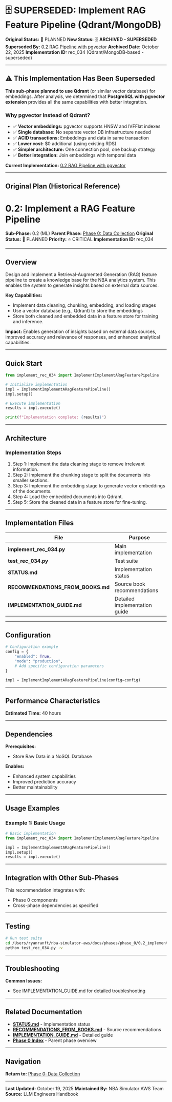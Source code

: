 # 🗄️ SUPERSEDED: Implement RAG Feature Pipeline (Qdrant/MongoDB)

**Original Status:** 🔵 PLANNED
**New Status:** 🗄️ **ARCHIVED - SUPERSEDED**
**Superseded By:** [0.2 RAG Pipeline with pgvector](../../0.2_rag_pipeline_pgvector/README.md)
**Archived Date:** October 22, 2025
**Implementation ID:** rec_034 (Qdrant/MongoDB-based - superseded)

---

## ⚠️ This Implementation Has Been Superseded

**This sub-phase planned to use Qdrant** (or similar vector database) for embeddings. After analysis, we determined that **PostgreSQL with pgvector extension** provides all the same capabilities with better integration.

### Why pgvector Instead of Qdrant?

- ✅ **Vector embeddings:** pgvector supports HNSW and IVFFlat indexes
- ✅ **Single database:** No separate vector DB infrastructure needed
- ✅ **ACID transactions:** Embeddings and data in same transaction
- ✅ **Lower cost:** $0 additional (using existing RDS)
- ✅ **Simpler architecture:** One connection pool, one backup strategy
- ✅ **Better integration:** Join embeddings with temporal data

**Current Implementation:** [0.2 RAG Pipeline with pgvector](../../0.2_rag_pipeline_pgvector/README.md)

---

## Original Plan (Historical Reference)

# 0.2: Implement a RAG Feature Pipeline

**Sub-Phase:** 0.2 (ML)
**Parent Phase:** [Phase 0: Data Collection](../../../PHASE_0_INDEX.md)
**Original Status:** 🔵 PLANNED
**Priority:** ⭐ CRITICAL
**Implementation ID:** rec_034

---

## Overview

Design and implement a Retrieval-Augmented Generation (RAG) feature pipeline to create a knowledge base for the NBA analytics system. This enables the system to generate insights based on external data sources.

**Key Capabilities:**
- Implement data cleaning, chunking, embedding, and loading stages
- Use a vector database (e.g., Qdrant) to store the embeddings
- Store both cleaned and embedded data in a feature store for training and inference.

**Impact:**
Enables generation of insights based on external data sources, improved accuracy and relevance of responses, and enhanced analytical capabilities.

---

## Quick Start

```python
from implement_rec_034 import ImplementImplementARagFeaturePipeline

# Initialize implementation
impl = ImplementImplementARagFeaturePipeline()
impl.setup()

# Execute implementation
results = impl.execute()

print(f"Implementation complete: {results}")
```

---

## Architecture

### Implementation Steps

1. Step 1: Implement the data cleaning stage to remove irrelevant information.
2. Step 2: Implement the chunking stage to split the documents into smaller sections.
3. Step 3: Implement the embedding stage to generate vector embeddings of the documents.
4. Step 4: Load the embedded documents into Qdrant.
5. Step 5: Store the cleaned data in a feature store for fine-tuning.

---

## Implementation Files

| File | Purpose |
|------|---------|
| **implement_rec_034.py** | Main implementation |
| **test_rec_034.py** | Test suite |
| **STATUS.md** | Implementation status |
| **RECOMMENDATIONS_FROM_BOOKS.md** | Source book recommendations |
| **IMPLEMENTATION_GUIDE.md** | Detailed implementation guide |

---

## Configuration

```python
# Configuration example
config = {
    "enabled": True,
    "mode": "production",
    # Add specific configuration parameters
}

impl = ImplementImplementARagFeaturePipeline(config=config)
```

---

## Performance Characteristics

**Estimated Time:** 40 hours

---

## Dependencies

**Prerequisites:**
- Store Raw Data in a NoSQL Database

**Enables:**
- Enhanced system capabilities
- Improved prediction accuracy
- Better maintainability

---

## Usage Examples

### Example 1: Basic Usage

```python
# Basic implementation
from implement_rec_034 import ImplementImplementARagFeaturePipeline

impl = ImplementImplementARagFeaturePipeline()
impl.setup()
results = impl.execute()
```

---

## Integration with Other Sub-Phases

This recommendation integrates with:
- Phase 0 components
- Cross-phase dependencies as specified

---

## Testing

```bash
# Run test suite
cd /Users/ryanranft/nba-simulator-aws/docs/phases/phase_0/0.2_implement_a_rag_feature_pipeline
python test_rec_034.py -v
```

---

## Troubleshooting

**Common Issues:**
- See IMPLEMENTATION_GUIDE.md for detailed troubleshooting

---

## Related Documentation

- **[STATUS.md](STATUS.md)** - Implementation status
- **[RECOMMENDATIONS_FROM_BOOKS.md](RECOMMENDATIONS_FROM_BOOKS.md)** - Source recommendations
- **[IMPLEMENTATION_GUIDE.md](IMPLEMENTATION_GUIDE.md)** - Detailed guide
- **[Phase 0 Index](../PHASE_0_INDEX.md)** - Parent phase overview

---

## Navigation

**Return to:** [Phase 0: Data Collection](../PHASE_0_INDEX.md)

---

**Last Updated:** October 19, 2025
**Maintained By:** NBA Simulator AWS Team
**Source:** LLM Engineers Handbook
